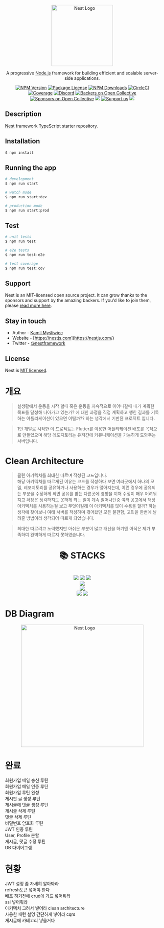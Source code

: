 <p align="center">
  <a href="http://nestjs.com/" target="blank"><img src="https://nestjs.com/img/logo-small.svg" width="200" alt="Nest Logo" /></a>
</p>

[circleci-image]: https://img.shields.io/circleci/build/github/nestjs/nest/master?token=abc123def456
[circleci-url]: https://circleci.com/gh/nestjs/nest

  <p align="center">A progressive <a href="http://nodejs.org" target="_blank">Node.js</a> framework for building efficient and scalable server-side applications.</p>
    <p align="center">
<a href="https://www.npmjs.com/~nestjscore" target="_blank"><img src="https://img.shields.io/npm/v/@nestjs/core.svg" alt="NPM Version" /></a>
<a href="https://www.npmjs.com/~nestjscore" target="_blank"><img src="https://img.shields.io/npm/l/@nestjs/core.svg" alt="Package License" /></a>
<a href="https://www.npmjs.com/~nestjscore" target="_blank"><img src="https://img.shields.io/npm/dm/@nestjs/common.svg" alt="NPM Downloads" /></a>
<a href="https://circleci.com/gh/nestjs/nest" target="_blank"><img src="https://img.shields.io/circleci/build/github/nestjs/nest/master" alt="CircleCI" /></a>
<a href="https://coveralls.io/github/nestjs/nest?branch=master" target="_blank"><img src="https://coveralls.io/repos/github/nestjs/nest/badge.svg?branch=master#9" alt="Coverage" /></a>
<a href="https://discord.gg/G7Qnnhy" target="_blank"><img src="https://img.shields.io/badge/discord-online-brightgreen.svg" alt="Discord"/></a>
<a href="https://opencollective.com/nest#backer" target="_blank"><img src="https://opencollective.com/nest/backers/badge.svg" alt="Backers on Open Collective" /></a>
<a href="https://opencollective.com/nest#sponsor" target="_blank"><img src="https://opencollective.com/nest/sponsors/badge.svg" alt="Sponsors on Open Collective" /></a>
  <a href="https://paypal.me/kamilmysliwiec" target="_blank"><img src="https://img.shields.io/badge/Donate-PayPal-ff3f59.svg"/></a>
    <a href="https://opencollective.com/nest#sponsor"  target="_blank"><img src="https://img.shields.io/badge/Support%20us-Open%20Collective-41B883.svg" alt="Support us"></a>
  <a href="https://twitter.com/nestframework" target="_blank"><img src="https://img.shields.io/twitter/follow/nestframework.svg?style=social&label=Follow"></a>
</p>
  <!--[![Backers on Open Collective](https://opencollective.com/nest/backers/badge.svg)](https://opencollective.com/nest#backer)
  [![Sponsors on Open Collective](https://opencollective.com/nest/sponsors/badge.svg)](https://opencollective.com/nest#sponsor)-->

## Description

[Nest](https://github.com/nestjs/nest) framework TypeScript starter repository.

## Installation

```bash
$ npm install
```

## Running the app

```bash
# development
$ npm run start

# watch mode
$ npm run start:dev

# production mode
$ npm run start:prod
```

## Test

```bash
# unit tests
$ npm run test

# e2e tests
$ npm run test:e2e

# test coverage
$ npm run test:cov
```

## Support

Nest is an MIT-licensed open source project. It can grow thanks to the sponsors and support by the amazing backers. If you'd like to join them, please [read more here](https://docs.nestjs.com/support).

## Stay in touch

- Author - [Kamil Myśliwiec](https://kamilmysliwiec.com)
- Website - [https://nestjs.com](https://nestjs.com/)
- Twitter - [@nestframework](https://twitter.com/nestframework)

## License

Nest is [MIT licensed](LICENSE).  

# 개요  

>실생활에서 운동을 시작 할때 혹은 운동을 지속적으로 이어나갈때 내가 계획한 목표를 달성해 나아가고 있는가? 에 대한 과정을 직접 계획하고 행한 결과를 기록하는 어플리케이션이 있으면 어떨까?? 하는 생각에서 기반된 프로젝트 입니다.  
    
>1인 개발로 시작한 이 프로젝트는 Flutter를 이용한 어플리케이션 배포를 목적으로 만들었으며 해당 레포지토리는 유저간에 커뮤니케이션을 가능하게 도와주는 서버입니다.

# Clean Architecture  

>클린 아키텍처를 최대한 따르며 작성된 코드입니다.  
해당 아키텍처를 따르게된 이유는 코드를 작성하다 보면 여러곳에서 하나의 모델, 레포지토리를 공유하거나 사용하는 경우가 많아지는데, 이런 경우에 공유되는 부분을 수정하게 되면 공유를 받는 다른곳에 영향을 끼쳐 수정이 매우 어려워지고 확장은 생각하지도 못하게 되는 일이 계속 일어나던중 여러 공고에서 해당 아키텍처를 사용하는걸 보고 무엇이길래 이 아키텍처를 많이 수용을 할까? 하는 생각에 찾아보니 여태 서버를 작성하며 겪어왔던 모든 불편함, 고민을 한번에 날려줄 방법이라 생각되어 따르게 되었습니다.  
  
>최대한 따르려고 노력했지만 아쉬운 부분이 많고 개선을 하기엔 아직은 제가 부족하여 완벽하게 따르지 못하였습니다.

<div align=center><h1>📚 STACKS</h1></div>  

<div align=center>
  <br>
  <img src="https://img.shields.io/badge/nestjs-E0234E?style=for-the-badge&logo=nestjs&logoColor=white">
  <img src="https://img.shields.io/badge/typescript-3178C6?style=for-the-badge&logo=typescript&logoColor=white">
  <img src="https://img.shields.io/badge/javascript-F7DF1E?style=for-the-badge&logo=javascript&logoColor=black">
  <br>
  <img src="https://img.shields.io/badge/.env-ECD53F?style=for-the-badge&logo=.env&logoColor=black">
  <br>
  <img src="https://img.shields.io/badge/mysql-4479A1?style=for-the-badge&logo=mysql&logoColor=white">
  <br>
  <img src="https://img.shields.io/badge/github-181717?style=for-the-badge&logo=github&logoColor=white">
  <img src="https://img.shields.io/badge/git-F05032?style=for-the-badge&logo=git&logoColor=white">
  <br>
</div>

# DB Diagram  

<p align="center">
<img src="https://github.com/rkdalsdl98/healthyou-server/assets/77562358/b1bed8ca-e66b-43b6-937c-220c15055384" width="400" alt="Nest Logo" />
</p>  

# 완료  

회원가입 메일 송신 루틴  
회원가입 메일 인증 루틴  
회원가입 루틴 완성  
게시판 글 생성 루틴  
게시글에 댓글 생성 루틴  
게시글 삭제 루틴  
댓글 삭제 루틴  
비밀번호 암호화 루틴  
JWT 인증 루틴  
User, Profile 분할  
게시글, 댓글 수정 루틴  
DB 다이어그램  

# 현황  

JWT 설정 좀 자세히 알아봐라  
refresh토큰 넣어야 한다  
배포 하기전에 crud에 가드 넣어줘라  
ssl 넣어줘라  
아키텍처 그려서 넣어라 clean architecture  
사용한 패턴 설명 간단하게 넣어라 cqrs  
게시글에 카테고리 넣을거다  
